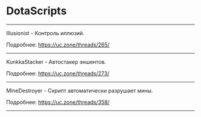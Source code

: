 # DotaScripts


----------------------------------------------------------------

Illusionist - Контроль иллюзий.

Подробнее: https://uc.zone/threads/265/

----------------------------------------------------------------

KunkkaStacker - Автостакер эншентов.

Подробнее: https://uc.zone/threads/273/

----------------------------------------------------------------

MineDestroyer - Скрипт автоматически разрушает мины.

Подробнее: https://uc.zone/threads/358/

----------------------------------------------------------------
